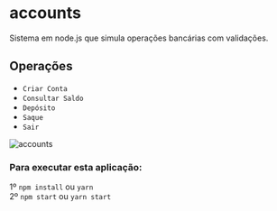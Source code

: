 # accounts
Sistema em node.js que simula operações bancárias com validações.<br/>
## Operações
  - `Criar Conta`<br/>
  - `Consultar Saldo`<br/>
  - `Depósito`<br/>
  - `Saque`<br/>
  - `Sair`

![accounts](https://user-images.githubusercontent.com/29557187/227815387-4c93eff1-00cf-4705-9807-bc85c533608c.png)


### Para executar esta aplicação:
1º `npm install` ou `yarn` <br/>
2º `npm start` ou `yarn start`

